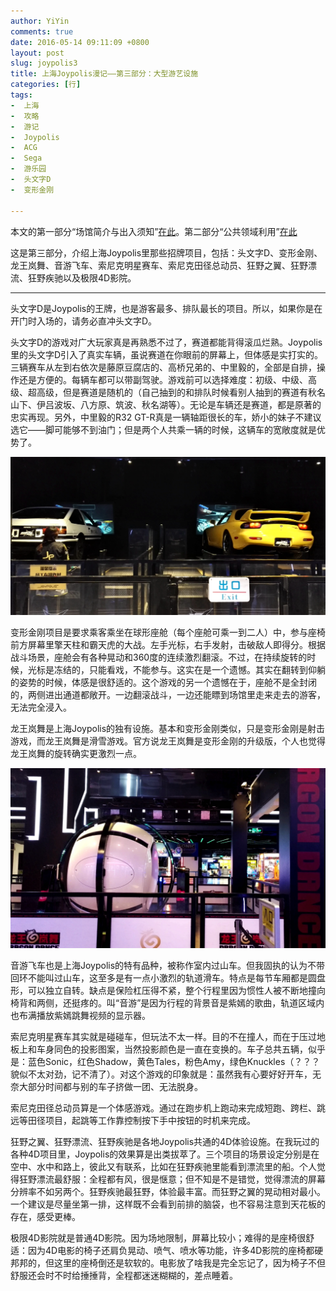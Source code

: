 ```yaml
---
author: YiYin
comments: true
date: 2016-05-14 09:11:09 +0800
layout: post
slug: joypolis3
title: 上海Joypolis漫记——第三部分：大型游艺设施
categories: [行]
tags:
-  上海
-  攻略
-  游记
-  Joypolis
-  ACG
-  Sega
-  游乐园
-  头文字D
-  变形金刚

---
```


本文的第一部分“场馆简介与出入须知”<a href="http://whyhow.github.io/2016/05/12/joypolis1.html">在此</a>。第二部分“公共领域利用”<a href="http://whyhow.github.io/2016/05/13/joypolis2.html">在此</a>

这是第三部分，介绍上海Joypolis里那些招牌项目，包括：头文字D、变形金刚、龙王岚舞、音游飞车、索尼克明星赛车、索尼克田径总动员、狂野之翼、狂野漂流、狂野疾驰以及极限4D影院。
<hr>

头文字D是Joypolis的王牌，也是游客最多、排队最长的项目。所以，如果你是在开门时入场的，请务必直冲头文字D。

头文字D的游戏对广大玩家真是再熟悉不过了，赛道都能背得滚瓜烂熟。Joypolis里的头文字D引入了真实车辆，虽说赛道在你眼前的屏幕上，但体感是实打实的。三辆赛车从左到右依次是藤原豆腐店的、高桥兄弟的、中里毅的，全部是自排，操作还是方便的。每辆车都可以带副驾驶。游戏前可以选择难度：初级、中级、高级、超高级，但是赛道是随机的（自己抽到的和排队时候看别人抽到的赛道有秋名山下、伊吕波坂、八方原、筑波、秋名湖等）。无论是车辆还是赛道，都是原著的忠实再现。另外，中里毅的R32 GT-R真是一辆轴距很长的车，娇小的妹子不建议选它——脚可能够不到油门；但是两个人共乘一辆的时候，这辆车的宽敞度就是优势了。

<img src="/public/images/sega/TWZD.jpg" alt="">

变形金刚项目是要求乘客乘坐在球形座舱（每个座舱可乘一到二人）中，参与座椅前方屏幕里擎天柱和霸天虎的大战。左手光标，右手发射，击破敌人即得分。根据战斗场景，座舱会有各种晃动和360度的连续激烈翻滚。不过，在持续旋转的时候，光标是冻结的，只能看戏，不能参与。这实在是一个遗憾。其实在翻转到仰躺的姿势的时候，体感是很舒适的。这个游戏的另一个遗憾在于，座舱不是全封闭的，两侧进出通道都敞开。一边翻滚战斗，一边还能瞟到场馆里走来走去的游客，无法完全浸入。

龙王岚舞是上海Joypolis的独有设施。基本和变形金刚类似，只是变形金刚是射击游戏，而龙王岚舞是滑雪游戏。官方说龙王岚舞是变形金刚的升级版，个人也觉得龙王岚舞的旋转确实更激烈一点。

<img src="/public/images/sega/LWLW.jpg" alt="">

音游飞车也是上海Joypolis的特有品种，被称作室内过山车。但我固执的认为不带回环不能叫过山车，这至多是有一点小激烈的轨道滑车。特点是每节车厢都是圆盘形，可以独立自转。缺点是保险杠压得不紧，整个行程里因为惯性人被不断地撞向椅背和两侧，还挺疼的。叫“音游”是因为行程的背景音是紫嫣的歌曲，轨道区域内也布满播放紫嫣跳舞视频的显示器。

索尼克明星赛车其实就是碰碰车，但玩法不太一样。目的不在撞人，而在于压过地板上和车身同色的投影图案，当然投影颜色是一直在变换的。车子总共五辆，似乎是：蓝色Sonic，红色Shadow，黄色Tales，粉色Amy，绿色Knuckles（？？？貌似不太对劲，记不清了）。对这个游戏的印象就是：虽然我有心要好好开车，无奈大部分时间都与别的车子挤做一团、无法脱身。

索尼克田径总动员算是一个体感游戏。通过在跑步机上跑动来完成短跑、跨栏、跳远等田径项目，起跳等工作靠控制按下手中按钮的时机来完成。

狂野之翼、狂野漂流、狂野疾驰是各地Joypolis共通的4D体验设施。在我玩过的各种4D项目里，Joypolis的效果算是出类拔萃了。三个项目的场景设定分别是在空中、水中和路上，彼此又有联系，比如在狂野疾驰里能看到漂流里的船。个人觉得狂野漂流最舒服：全程都有风，很是惬意；但不知是不是错觉，觉得漂流的屏幕分辨率不如另两个。狂野疾驰最狂野，体验最丰富。而狂野之翼的晃动相对最小。一个建议是尽量坐第一排，这样既不会看到前排的脑袋，也不容易注意到天花板的存在，感受更棒。

极限4D影院就是普通4D影院。因为场地限制，屏幕比较小；难得的是座椅很舒适：因为4D电影的椅子还肩负晃动、喷气、喷水等功能，许多4D影院的座椅都硬邦邦的，但这里的座椅倒还是软软的。电影放了啥我是完全忘记了，因为椅子不但舒服还会时不时给捶捶背，全程都迷迷糊糊的，差点睡着。
